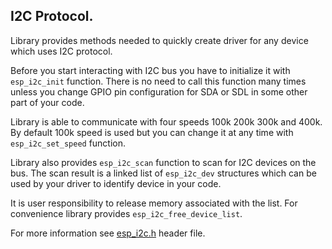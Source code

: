 ## I2C Protocol.

Library provides methods needed to quickly create driver for any device which 
uses I2C protocol.

Before you start interacting with I2C bus you have to initialize it with
`esp_i2c_init` function. There is no need to call this function many times 
unless you change GPIO pin configuration for SDA or SDL in some other 
part of your code. 

Library is able to communicate with four speeds 100k 200k 300k and 400k. By
default 100k speed is used but you can change it at any time with 
`esp_i2c_set_speed` function.

Library also provides `esp_i2c_scan` function to scan for I2C devices 
on the bus. The scan result is a linked list of `esp_i2c_dev` structures which 
can be used by your driver to identify device in your code. 

It is user responsibility to release memory associated with the list. For 
convenience library provides `esp_i2c_free_device_list`.

For more information see [esp_i2c.h](include/esp_i2c.h) header file.
